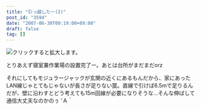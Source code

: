 ```yaml
---
title: "引っ越したー(2)"
post_id: "3594"
date: "2007-06-30T09:19:00+09:00"
draft: false
tag: []
---
```



![クリックすると拡大します。](/image/mixi/2007/482363091_119_s.jpg)

とりあえず寝室兼作業場の設置完了ー。あとは台所がまだまだorz

それにしてもモジュラージャックが玄関の近くにあるもんだから、家にあったLAN線じゃとてもじゃないが長さが足りない罠。直線で引けば6.5mで足りるんだが、壁に沿わすとどう考えても15m回線が必要になりそうな…そんな伸ばして通信大丈夫なのかのぅ 'Ａ｀
